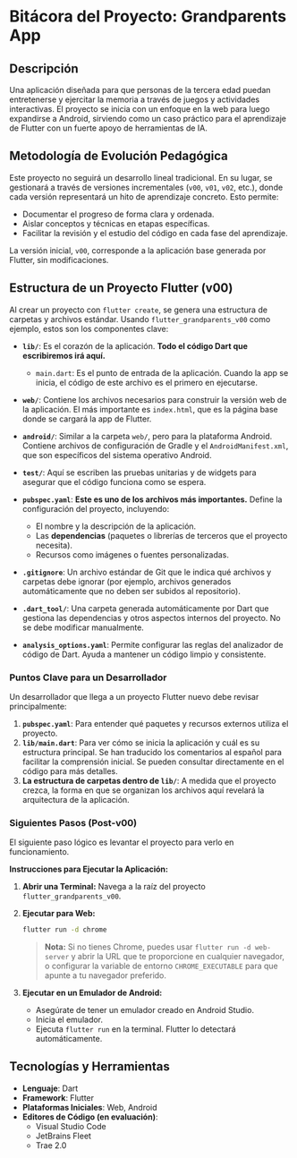 # Bitácora del Proyecto: Grandparents App

## Descripción

Una aplicación diseñada para que personas de la tercera edad puedan entretenerse y ejercitar la memoria a través de juegos y actividades interactivas. El proyecto se inicia con un enfoque en la web para luego expandirse a Android, sirviendo como un caso práctico para el aprendizaje de Flutter con un fuerte apoyo de herramientas de IA.

## Metodología de Evolución Pedagógica

Este proyecto no seguirá un desarrollo lineal tradicional. En su lugar, se gestionará a través de versiones incrementales (`v00`, `v01`, `v02`, etc.), donde cada versión representará un hito de aprendizaje concreto. Esto permite:

*   Documentar el progreso de forma clara y ordenada.
*   Aislar conceptos y técnicas en etapas específicas.
*   Facilitar la revisión y el estudio del código en cada fase del aprendizaje.

La versión inicial, `v00`, corresponde a la aplicación base generada por Flutter, sin modificaciones.

## Estructura de un Proyecto Flutter (v00)

Al crear un proyecto con `flutter create`, se genera una estructura de carpetas y archivos estándar. Usando `flutter_grandparents_v00` como ejemplo, estos son los componentes clave:

*   **`lib/`**: Es el corazón de la aplicación. **Todo el código Dart que escribiremos irá aquí.**
    *   `main.dart`: Es el punto de entrada de la aplicación. Cuando la app se inicia, el código de este archivo es el primero en ejecutarse.

*   **`web/`**: Contiene los archivos necesarios para construir la versión web de la aplicación. El más importante es `index.html`, que es la página base donde se cargará la app de Flutter.

*   **`android/`**: Similar a la carpeta `web/`, pero para la plataforma Android. Contiene archivos de configuración de Gradle y el `AndroidManifest.xml`, que son específicos del sistema operativo Android.

*   **`test/`**: Aquí se escriben las pruebas unitarias y de widgets para asegurar que el código funciona como se espera.

*   **`pubspec.yaml`**: **Este es uno de los archivos más importantes.** Define la configuración del proyecto, incluyendo:
    *   El nombre y la descripción de la aplicación.
    *   Las **dependencias** (paquetes o librerías de terceros que el proyecto necesita).
    *   Recursos como imágenes o fuentes personalizadas.

*   **`.gitignore`**: Un archivo estándar de Git que le indica qué archivos y carpetas debe ignorar (por ejemplo, archivos generados automáticamente que no deben ser subidos al repositorio).

*   **`.dart_tool/`**: Una carpeta generada automáticamente por Dart que gestiona las dependencias y otros aspectos internos del proyecto. No se debe modificar manualmente.

*   **`analysis_options.yaml`**: Permite configurar las reglas del analizador de código de Dart. Ayuda a mantener un código limpio y consistente.

### Puntos Clave para un Desarrollador

Un desarrollador que llega a un proyecto Flutter nuevo debe revisar principalmente:

1.  **`pubspec.yaml`**: Para entender qué paquetes y recursos externos utiliza el proyecto.
2.  **`lib/main.dart`**: Para ver cómo se inicia la aplicación y cuál es su estructura principal. Se han traducido los comentarios al español para facilitar la comprensión inicial. Se pueden consultar directamente en el código para más detalles.
3.  **La estructura de carpetas dentro de `lib/`**: A medida que el proyecto crezca, la forma en que se organizan los archivos aquí revelará la arquitectura de la aplicación.

### Siguientes Pasos (Post-v00)

El siguiente paso lógico es levantar el proyecto para verlo en funcionamiento.

**Instrucciones para Ejecutar la Aplicación:**

1.  **Abrir una Terminal:** Navega a la raíz del proyecto `flutter_grandparents_v00`.
2.  **Ejecutar para Web:**
    ```bash
    flutter run -d chrome
    ```
    > **Nota:** Si no tienes Chrome, puedes usar `flutter run -d web-server` y abrir la URL que te proporcione en cualquier navegador, o configurar la variable de entorno `CHROME_EXECUTABLE` para que apunte a tu navegador preferido.

3.  **Ejecutar en un Emulador de Android:**
    *   Asegúrate de tener un emulador creado en Android Studio.
    *   Inicia el emulador.
    *   Ejecuta `flutter run` en la terminal. Flutter lo detectará automáticamente.

## Tecnologías y Herramientas

*   **Lenguaje**: Dart
*   **Framework**: Flutter
*   **Plataformas Iniciales**: Web, Android
*   **Editores de Código (en evaluación)**:
    *   Visual Studio Code
    *   JetBrains Fleet
    *   Trae 2.0
